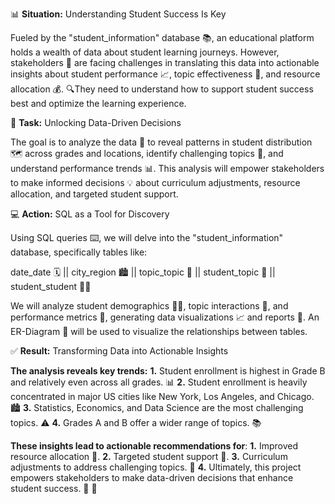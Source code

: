 📊 **Situation:**  Understanding Student Success Is Key

Fueled by the "student_information" database 📚, an educational platform holds a wealth of data about student learning journeys. However, stakeholders 👥 are facing challenges in translating this data into actionable insights about student performance 📈, topic effectiveness 📝, and resource allocation 💰. 
🔍They need to understand how to support student success best and optimize the learning experience.



🎯 **Task:**  Unlocking Data-Driven Decisions

The goal is to analyze the data 🔬 to reveal patterns in student distribution 🗺️ across grades and locations, identify challenging topics 🤯, and understand performance trends 📊.
This analysis will empower stakeholders to make informed decisions 💡 about curriculum adjustments, resource allocation, and targeted student support.



💻 **Action:**  SQL as a Tool for Discovery

Using SQL queries ⌨️, we will delve into the "student_information" database, specifically tables like:

date_date 🗓️ || city_region 🏙️ || topic_topic 📝  || student_topic 🤝 || student_student 🧑‍🎓 

We will analyze student demographics 🧑‍🎓, topic interactions 🤝, and performance metrics 💯, generating data visualizations 📈 and reports 📄.
An ER-Diagram 🔗 will be used to visualize the relationships between tables.



✅ **Result:** Transforming Data into Actionable Insights

**The analysis reveals key trends:**
**1.** Student enrollment is highest in Grade B and relatively even across all grades. 📊
**2.** Student enrollment is heavily concentrated in major US cities like New York, Los Angeles, and Chicago. 🏙️
**3.** Statistics, Economics, and Data Science are the most challenging topics. ⚠️
**4.** Grades A and B offer a wider range of topics. 📚

**These insights lead to actionable recommendations for**:
**1.** Improved resource allocation 💸.
**2.** Targeted student support 🤝.
**3.** Curriculum adjustments to address challenging topics. 📝
**4.** Ultimately, this project empowers stakeholders to make data-driven decisions that enhance student success. 🎉 📣
